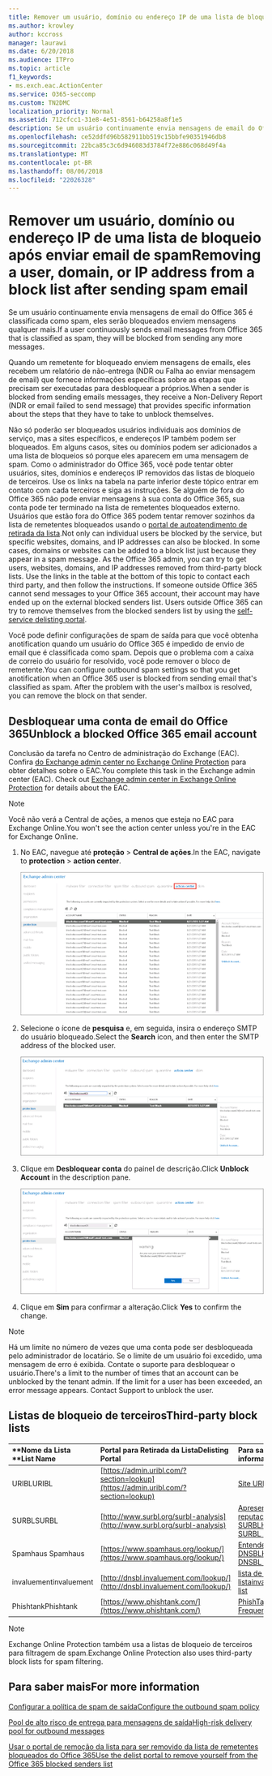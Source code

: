 ```yaml
---
title: Remover um usuário, domínio ou endereço IP de uma lista de bloqueio após enviar email de spam
ms.author: krowley
author: kccross
manager: laurawi
ms.date: 6/20/2018
ms.audience: ITPro
ms.topic: article
f1_keywords:
- ms.exch.eac.ActionCenter
ms.service: O365-seccomp
ms.custom: TN2DMC
localization_priority: Normal
ms.assetid: 712cfcc1-31e8-4e51-8561-b64258a8f1e5
description: Se um usuário continuamente envia mensagens de email do Office 365 é classificada como spam, eles serão bloqueados enviem mensagens qualquer mais.
ms.openlocfilehash: ce52ddfd96b582911bb519c15bbfe90351946db8
ms.sourcegitcommit: 22bca85c3c6d946083d3784f72e886c068d49f4a
ms.translationtype: MT
ms.contentlocale: pt-BR
ms.lasthandoff: 08/06/2018
ms.locfileid: "22026328"
---
```

# <a name="removing-a-user-domain-or-ip-address-from-a-block-list-after-sending-spam-email"></a><span data-ttu-id="876d7-103">Remover um usuário, domínio ou endereço IP de uma lista de bloqueio após enviar email de spam</span><span class="sxs-lookup"><span data-stu-id="876d7-103">Removing a user, domain, or IP address from a block list after sending spam email</span></span>

<span data-ttu-id="876d7-104">Se um usuário continuamente envia mensagens de email do Office 365 é classificada como spam, eles serão bloqueados enviem mensagens qualquer mais.</span><span class="sxs-lookup"><span data-stu-id="876d7-104">If a user continuously sends email messages from Office 365 that is classified as spam, they will be blocked from sending any more messages.</span></span> 
  
<span data-ttu-id="876d7-105">Quando um remetente for bloqueado enviem mensagens de emails, eles recebem um relatório de não-entrega (NDR ou Falha ao enviar mensagem de email) que fornece informações específicas sobre as etapas que precisam ser executadas para desbloquear a próprios.</span><span class="sxs-lookup"><span data-stu-id="876d7-105">When a sender is blocked from sending emails messages, they receive a Non-Delivery Report (NDR or email failed to send message) that provides specific information about the steps that they have to take to unblock themselves.</span></span>
  
<span data-ttu-id="876d7-p101">Não só poderão ser bloqueados usuários individuais aos domínios de serviço, mas a sites específicos, e endereços IP também podem ser bloqueados. Em alguns casos, sites ou domínios podem ser adicionados a uma lista de bloqueios só porque eles aparecem em uma mensagem de spam. Como o administrador do Office 365, você pode tentar obter usuários, sites, domínios e endereços IP removidos das listas de bloqueio de terceiros. Use os links na tabela na parte inferior deste tópico entrar em contato com cada terceiros e siga as instruções. Se alguém de fora do Office 365 não pode enviar mensagens à sua conta do Office 365, sua conta pode ter terminado na lista de remetentes bloqueados externo. Usuários que estão fora do Office 365 podem tentar remover sozinhos da lista de remetentes bloqueados usando o [portal de autoatendimento de retirada da lista](https://technet.microsoft.com/library/mt661881%28v=exchg.150%29.aspx).</span><span class="sxs-lookup"><span data-stu-id="876d7-p101">Not only can individual users be blocked by the service, but specific websites, domains, and IP addresses can also be blocked. In some cases, domains or websites can be added to a block list just because they appear in a spam message. As the Office 365 admin, you can try to get users, websites, domains, and IP addresses removed from third-party block lists. Use the links in the table at the bottom of this topic to contact each third party, and then follow the instructions. If someone outside Office 365 cannot send messages to your Office 365 account, their account may have ended up on the external blocked senders list. Users outside Office 365 can try to remove themselves from the blocked senders list by using the [self-service delisting portal](https://technet.microsoft.com/library/mt661881%28v=exchg.150%29.aspx).</span></span>
  
<span data-ttu-id="876d7-p102">Você pode definir configurações de spam de saída para que você obtenha anotification quando um usuário do Office 365 é impedido de envio de email que é classificada como spam. Depois que o problema com a caixa de correio do usuário for resolvido, você pode remover o bloco de remetente.</span><span class="sxs-lookup"><span data-stu-id="876d7-p102">You can configure outbound spam settings so that you get anotification when an Office 365 user is blocked from sending email that's classified as spam. After the problem with the user's mailbox is resolved, you can remove the block on that sender.</span></span>
  
## <a name="unblock-a-blocked-office-365-email-account"></a><span data-ttu-id="876d7-114">Desbloquear uma conta de email do Office 365</span><span class="sxs-lookup"><span data-stu-id="876d7-114">Unblock a blocked Office 365 email account</span></span>

<span data-ttu-id="876d7-p103">Conclusão da tarefa no Centro de administração do Exchange (EAC). Confira [do Exchange admin center no Exchange Online Protection](exchange-admin-center-in-exchange-online-protection-eop.md) para obter detalhes sobre o EAC.</span><span class="sxs-lookup"><span data-stu-id="876d7-p103">You complete this task in the Exchange admin center (EAC). Check out [Exchange admin center in Exchange Online Protection](exchange-admin-center-in-exchange-online-protection-eop.md) for details about the EAC.</span></span> 
  
> [!NOTE]
> <span data-ttu-id="876d7-117">Você não verá a Central de ações, a menos que esteja no EAC para Exchange Online.</span><span class="sxs-lookup"><span data-stu-id="876d7-117">You won't see the action center unless you're in the EAC for Exchange Online.</span></span> 
  
1. <span data-ttu-id="876d7-118">No EAC, navegue até **proteção** \> **Central de ações**.</span><span class="sxs-lookup"><span data-stu-id="876d7-118">In the EAC, navigate to **protection** \> **action center**.</span></span>
    
    ![Navegar até a central de ações no Centro de administração do Exchange](media/9bbf0844-7b34-4a86-a2b7-8c7e9c8519a3.png)
  
2. <span data-ttu-id="876d7-120">Selecione o ícone de **pesquisa** e, em seguida, insira o endereço SMTP do usuário bloqueado.</span><span class="sxs-lookup"><span data-stu-id="876d7-120">Select the **Search** icon, and then enter the SMTP address of the blocked user.</span></span> 
    
    ![Pesquisar um usuário bloqueado na central de ações](media/f931b5a0-7115-4d95-9f6f-b403436031ba.png)
  
3. <span data-ttu-id="876d7-122">Clique em **Desbloquear conta** do painel de descrição.</span><span class="sxs-lookup"><span data-stu-id="876d7-122">Click **Unblock Account** in the description pane.</span></span> 
    
    ![Desbloquear um usuário na central de ações](media/c5d5b1b9-8416-45aa-9631-881e94d1d056.png)
  
4. <span data-ttu-id="876d7-124">Clique em **Sim** para confirmar a alteração.</span><span class="sxs-lookup"><span data-stu-id="876d7-124">Click **Yes** to confirm the change.</span></span> 
    
> [!NOTE]
> <span data-ttu-id="876d7-p104">Há um limite no número de vezes que uma conta pode ser desbloqueada pelo administrador de locatário. Se o limite de um usuário foi excedido, uma mensagem de erro é exibida. Contate o suporte para desbloquear o usuário.</span><span class="sxs-lookup"><span data-stu-id="876d7-p104">There's a limit to the number of times that an account can be unblocked by the tenant admin. If the limit for a user has been exceeded, an error message appears. Contact Support to unblock the user.</span></span> 
  
## <a name="third-party-block-lists"></a><span data-ttu-id="876d7-127">Listas de bloqueio de terceiros</span><span class="sxs-lookup"><span data-stu-id="876d7-127">Third-party block lists</span></span>

|<span data-ttu-id="876d7-128">**Nome da Lista **</span><span class="sxs-lookup"><span data-stu-id="876d7-128">**List Name**</span></span>|<span data-ttu-id="876d7-129">**Portal para Retirada da Lista**</span><span class="sxs-lookup"><span data-stu-id="876d7-129">**Delisting Portal**</span></span>|<span data-ttu-id="876d7-130">**Para saber mais**</span><span class="sxs-lookup"><span data-stu-id="876d7-130">**For more information**</span></span>|
|:-----|:-----|:-----|
|<span data-ttu-id="876d7-131">URIBL</span><span class="sxs-lookup"><span data-stu-id="876d7-131">URIBL</span></span>  <br/> |[https://admin.uribl.com/?section=lookup](https://admin.uribl.com/?section=lookup) <br/> |[<span data-ttu-id="876d7-132">Site URIBL</span><span class="sxs-lookup"><span data-stu-id="876d7-132"> URIBL website </span></span>](https://uribl.com/) <br/> |
|<span data-ttu-id="876d7-133">SURBL</span><span class="sxs-lookup"><span data-stu-id="876d7-133">SURBL</span></span>  <br/> |[http://www.surbl.org/surbl-analysis](http://www.surbl.org/surbl-analysis) <br/> |[<span data-ttu-id="876d7-134">Apresentando os dados de reputação de URI de SURBLHTTP://</span><span class="sxs-lookup"><span data-stu-id="876d7-134">Introducing SURBL URI reputation data</span></span>](http://www.surbl.org/) <br/> |
|<span data-ttu-id="876d7-135">Spamhaus </span><span class="sxs-lookup"><span data-stu-id="876d7-135">Spamhaus</span></span>  <br/> |[https://www.spamhaus.org/lookup/](https://www.spamhaus.org/lookup/) <br/> |[<span data-ttu-id="876d7-136">Entendendo a filtragem DNSBLHTTP://</span><span class="sxs-lookup"><span data-stu-id="876d7-136">Understanding DNSBL Filtering</span></span>](https://www.spamhaus.org/whitepapers/dnsbl_function/) <br/> |
|<span data-ttu-id="876d7-137">invaluement</span><span class="sxs-lookup"><span data-stu-id="876d7-137">invaluement</span></span>  <br/> |[http://dnsbl.invaluement.com/lookup/](http://dnsbl.invaluement.com/lookup/) <br/> |[<span data-ttu-id="876d7-138">lista de anti-spam de lista</span><span class="sxs-lookup"><span data-stu-id="876d7-138">invaluement anti-spam list</span></span>](http://dnsbl.invaluement.com/) <br/> |
|<span data-ttu-id="876d7-139">Phishtank</span><span class="sxs-lookup"><span data-stu-id="876d7-139">Phishtank</span></span>  <br/> |[https://www.phishtank.com/](https://www.phishtank.com/) <br/> |[<span data-ttu-id="876d7-140">PhishTank perguntas Frequentes</span><span class="sxs-lookup"><span data-stu-id="876d7-140">PhishTank FAQ</span></span>](https://www.phishtank.com/faq.php) <br/> |
   
> [!NOTE]
> <span data-ttu-id="876d7-141">Exchange Online Protection também usa a listas de bloqueio de terceiros para filtragem de spam.</span><span class="sxs-lookup"><span data-stu-id="876d7-141">Exchange Online Protection also uses third-party block lists for spam filtering.</span></span> 
   
## <a name="for-more-information"></a><span data-ttu-id="876d7-142">Para saber mais</span><span class="sxs-lookup"><span data-stu-id="876d7-142">For more information</span></span>

[<span data-ttu-id="876d7-143">Configurar a política de spam de saída</span><span class="sxs-lookup"><span data-stu-id="876d7-143">Configure the outbound spam policy</span></span>](configure-the-outbound-spam-policy.md)
  
[<span data-ttu-id="876d7-144">Pool de alto risco de entrega para mensagens de saída</span><span class="sxs-lookup"><span data-stu-id="876d7-144">High-risk delivery pool for outbound messages</span></span>](high-risk-delivery-pool-for-outbound-messages.md)

[<span data-ttu-id="876d7-145">Usar o portal de remoção da lista para ser removido da lista de remetentes bloqueados do Office 365</span><span class="sxs-lookup"><span data-stu-id="876d7-145">Use the delist portal to remove yourself from the Office 365 blocked senders list</span></span>](use-the-delist-portal-to-remove-yourself-from-the-office-365-blocked-senders-lis.md)
  

  

